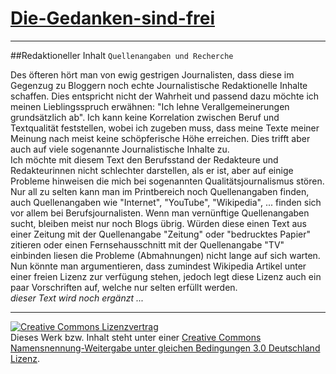 [Die-Gedanken-sind-frei](https://github.com/SimonWaldherr/die-gedanken-sind-frei)
======================
---

##Redaktioneller Inhalt
`Quellenangaben und Recherche`

Des öfteren hört man von ewig gestrigen Journalisten, dass diese im Gegenzug zu Bloggern noch echte Journalistische Redaktionelle Inhalte schaffen. Dies entspricht nicht der Wahrheit und passend dazu möchte ich meinen Lieblingsspruch erwähnen: "Ich lehne Verallgemeinerungen grundsätzlich ab". Ich kann keine Korrelation zwischen Beruf und Textqualität feststellen, wobei ich zugeben muss, dass meine Texte meiner Meinung nach meist keine schöpferische Höhe erreichen. Dies trifft aber auch auf viele sogenannte Journalistische Inhalte zu.  
Ich möchte mit diesem Text den Berufsstand der Redakteure und Redakteurinnen nicht schlechter darstellen, als er ist, aber auf einige Probleme hinweisen die mich bei sogenannten Qualitätsjournalismus stören.  
Nur all zu selten kann man im Printbereich noch Quellenangaben finden, auch Quellenangaben wie "Internet", "YouTube", "Wikipedia", ... finden sich vor allem bei Berufsjournalisten. Wenn man vernünftige Quellenangaben sucht, bleiben meist nur noch Blogs übrig. Würden diese einen Text aus einer Zeitung mit der Quellenangabe "Zeitung" oder "bedrucktes Papier" zitieren oder einen Fernsehausschnitt mit der Quellenangabe "TV" einbinden liesen die Probleme (Abmahnungen) nicht lange auf sich warten. Nun könnte man argumentieren, dass zumindest Wikipedia Artikel unter einer freien Lizenz zur verfügung stehen, jedoch legt diese Lizenz auch ein paar Vorschriften auf, welche nur selten erfüllt werden.  
*dieser Text wird noch ergänzt ...*

---

<a rel="license" href="http://creativecommons.org/licenses/by-sa/3.0/de/"><img alt="Creative Commons Lizenzvertrag" style="border-width:0" src="http://i.creativecommons.org/l/by-sa/3.0/de/80x15.png" /></a><br />Dieses Werk bzw. Inhalt steht unter einer <a rel="license" href="http://creativecommons.org/licenses/by-sa/3.0/de/">Creative Commons Namensnennung-Weitergabe unter gleichen Bedingungen 3.0 Deutschland Lizenz</a>.
<script type="text/javascript">

	var _gaq = _gaq || [];
	_gaq.push(['_setAccount', 'UA-33526676-1']);
	_gaq.push(['_trackPageview']);

	(function() {
		var ga = document.createElement('script'); ga.type = 'text/javascript'; ga.async = true;
		ga.src = ('https:' == document.location.protocol ? 'https://ssl' : 'http://www') + '.google-analytics.com/ga.js';
		var s = document.getElementsByTagName('script')[0]; s.parentNode.insertBefore(ga, s);
	})();

</script>
